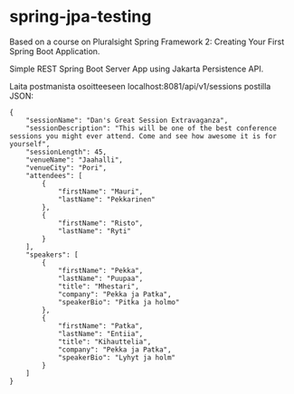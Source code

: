 # spring-jpa-testing

Based on a course on Pluralsight Spring Framework 2: Creating Your First Spring Boot Application.

Simple REST Spring Boot Server App using Jakarta Persistence API.

Laita postmanista osoitteeseen localhost:8081/api/v1/sessions postilla JSON:

```
{
    "sessionName": "Dan's Great Session Extravaganza",
    "sessionDescription": "This will be one of the best conference sessions you might ever attend. Come and see how awesome it is for yourself",
    "sessionLength": 45,
    "venueName": "Jaahalli",
    "venueCity": "Pori",
    "attendees": [
        {
            "firstName": "Mauri",
            "lastName": "Pekkarinen"
        },
        {
            "firstName": "Risto",
            "lastName": "Ryti"
        }
    ],
    "speakers": [
        {
            "firstName": "Pekka",
            "lastName": "Puupaa",
            "title": "Mhestari",
            "company": "Pekka ja Patka",
            "speakerBio": "Pitka ja holmo"
        },
        {
            "firstName": "Patka",
            "lastName": "Entiia",
            "title": "Kihauttelia",
            "company": "Pekka ja Patka",
            "speakerBio": "Lyhyt ja holm"
        }
    ]
}
```
